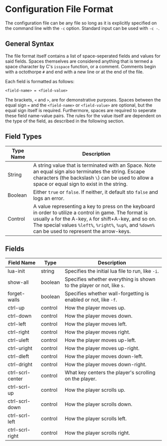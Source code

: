 Configuration File Format
=========================

The configuration file can be any file so long as it is explicitly
specified on the command line with the `-c` option. Standard input
can be used with `-c -`.

General Syntax
--------------

The file format itself contains a list of space-seperated fields
and values for said fields. Spaces themselves are considered anything
that is termed a space character by C's `isspace` function, or a
comment. Comments begin with a octothorpe `#` and end with a new
line or at the end of the file.

Each field is formatted as follows:

    <field-name> = <field-value>

The brackets, `<` and `>`, are for demonstrative purposes. Spaces between
the equal sign `=` and the `<field-name>` or `<field-value>` are optional,
but the equal sign itself is required. Furthermore, spaces are required to
seperate these field name-value pairs. The rules for the value itself are
dependent on the type of the field, as described in the following section.


Field Types
-----------

 Type Name | Description 
-----------|-------------
 String    | A string value that is terminated with an Space. Note an equal sign also terminates the string. Escape characters (the backslash `\`) can be used to allow a space or equal sign to exist in the string.
 Boolean   | Either `true` or `false`. If neither, it default sto `false` and logs an error.
 Control   | A value representing a key to press on the keyboard in order to utilize a control in game. The format is usually `a` for the A-key, `A` for shift+A-key, and so on. The special values `%left%`, `%right%`, `%up%`, and `%down%` can be used to represent the arrow-keys.
 
Fields
------

 Field Name       | Type    | Description
------------------|---------|-------------
 lua-init         | string  | Specifies the initial lua file to run, like `-i`.
 show-all         | boolean | Specifies whether everything is shown to the player or not, like `s`.
 forget-walls     | boolean | Specifies whether wall-forgetting is enabled or not, like `-f`.
 ctrl-up          | control | How the player moves up.
 ctrl-down        | control | How the player moves down.
 ctrl-left        | control | How the player moves left.
 ctrl-right       | control | How the player moves right.
 ctrl-uleft       | control | How the player moves up-left.
 ctrl-uright      | control | How the player moves up-right.
 ctrl-dleft       | control | How the player moves down-left.
 ctrl-dright      | control | How the player moves down-right.
 ctrl-scrl-center | control | What key centers the player's scrolling on the player.
 ctrl-scrl-up     | control | How the player scrolls up.
 ctrl-scrl-down   | control | How the player scrolls down.
 ctrl-scrl-left   | control | How the player scrolls left.
 ctrl-scrl-right  | control | How the player scrolls right.
